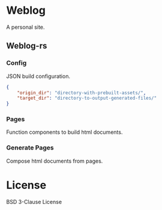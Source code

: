 # Weblog

A personal site.

## Weblog-rs

### Config

JSON build configuration.

```JSON
{
	"origin_dir": "directory-with-prebuilt-assets/",
	"target_dir": "directory-to-output-generated-files/"
}
```

### Pages

Function components to build html documents.

### Generate Pages

Compose html documents from pages.

# License

BSD 3-Clause License
